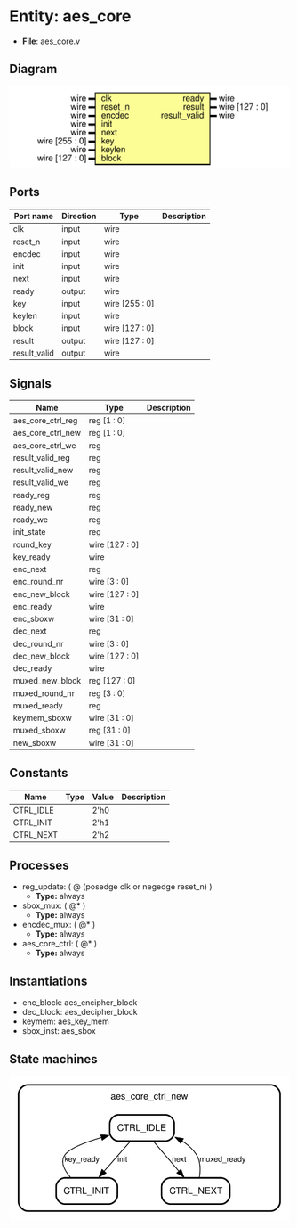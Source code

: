 
# Entity: aes_core 
- **File**: aes_core.v

## Diagram
![Diagram](aes_core.svg "Diagram")
## Ports

| Port name    | Direction | Type           | Description |
| ------------ | --------- | -------------- | ----------- |
| clk          | input     | wire           |             |
| reset_n      | input     | wire           |             |
| encdec       | input     | wire           |             |
| init         | input     | wire           |             |
| next         | input     | wire           |             |
| ready        | output    | wire           |             |
| key          | input     | wire [255 : 0] |             |
| keylen       | input     | wire           |             |
| block        | input     | wire [127 : 0] |             |
| result       | output    | wire [127 : 0] |             |
| result_valid | output    | wire           |             |

## Signals

| Name              | Type           | Description |
| ----------------- | -------------- | ----------- |
| aes_core_ctrl_reg | reg [1 : 0]    |             |
| aes_core_ctrl_new | reg [1 : 0]    |             |
| aes_core_ctrl_we  | reg            |             |
| result_valid_reg  | reg            |             |
| result_valid_new  | reg            |             |
| result_valid_we   | reg            |             |
| ready_reg         | reg            |             |
| ready_new         | reg            |             |
| ready_we          | reg            |             |
| init_state        | reg            |             |
| round_key         | wire [127 : 0] |             |
| key_ready         | wire           |             |
| enc_next          | reg            |             |
| enc_round_nr      | wire [3 : 0]   |             |
| enc_new_block     | wire [127 : 0] |             |
| enc_ready         | wire           |             |
| enc_sboxw         | wire [31 : 0]  |             |
| dec_next          | reg            |             |
| dec_round_nr      | wire [3 : 0]   |             |
| dec_new_block     | wire [127 : 0] |             |
| dec_ready         | wire           |             |
| muxed_new_block   | reg [127 : 0]  |             |
| muxed_round_nr    | reg [3 : 0]    |             |
| muxed_ready       | reg            |             |
| keymem_sboxw      | wire [31 : 0]  |             |
| muxed_sboxw       | reg [31 : 0]   |             |
| new_sboxw         | wire [31 : 0]  |             |

## Constants

| Name      | Type | Value | Description |
| --------- | ---- | ----- | ----------- |
| CTRL_IDLE |      | 2'h0  |             |
| CTRL_INIT |      | 2'h1  |             |
| CTRL_NEXT |      | 2'h2  |             |

## Processes
- reg_update: ( @ (posedge clk or negedge reset_n) )
  - **Type:** always
- sbox_mux: ( @* )
  - **Type:** always
- encdec_mux: ( @* )
  - **Type:** always
- aes_core_ctrl: ( @* )
  - **Type:** always

## Instantiations

- enc_block: aes_encipher_block
- dec_block: aes_decipher_block
- keymem: aes_key_mem
- sbox_inst: aes_sbox

## State machines

![Diagram_state_machine_0]( fsm_aes_core_00.svg "Diagram")